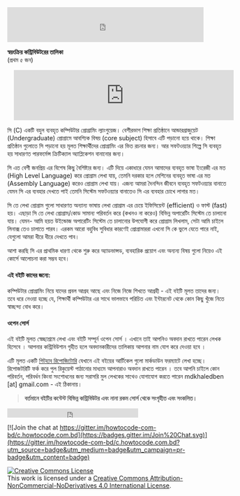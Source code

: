<iframe src="https://www.facebook.com/plugins/like.php?href=https%3A%2F%2Fwww.facebook.com%2Fhowtocode.com.bd%2F&width=450&layout=standard&action=like&size=small&show_faces=true&share=true&height=80&appId=353725671441956" width="450" height="80" style="border:none;overflow:hidden" scrolling="no" frameborder="0" allowTransparency="true"></iframe>    

**স্বয়ংক্রিয় কন্ট্রিবিউটরের তালিকা**  
(প্রথম ৫ জন)  
<iframe scrolling="auto" frameborder="0" style="border:none; overflow:hidden; height:115px; width:100%; margin-left: 15;" allowTransparency="true" src="https://nuhil.github.io/api/contributions.html?repo=c"></iframe>   

সি (C) একটি বহুল ব্যবহৃত কম্পিউটার প্রোগ্রামিং ল্যাংগুয়েজ। বেশীরভাগ শিক্ষা প্রতিষ্ঠানে আন্ডারগ্রাজুয়েট (Undergraduate) প্রোগ্রামে আবশ্যিক বিষয় (core subject) হিসাবে এটি পড়ানো হয়ে থাকে। শিক্ষা প্রতিষ্ঠান গুলোতে সি পড়ানো হয় মূলত শিক্ষার্থীদের প্রোগ্রামিং এর ভিত রচনার জন্য। আর সফটওয়্যার শিল্পে সি ব্যবহৃত হয় সাধারণত পারফর্মেন্স ক্রিটিক্যাল অ্যাপ্লিকেশন বানানোর জন্য।

সি এত বেশী জনপ্রিয় এর বিশেষ কিছু বৈশিষ্ট্যর জন্য। এটি দিয়ে একাধারে যেমন আমাদের ব্যবহৃত ভাষা ইংরেজী এর মত (High Level Language) করে প্রোগ্রাম লেখা যায়, তেমনি দরকার হলে মেশিনের ব্যবহৃত ভাষা এর মত (Assembly Language) করেও প্রোগ্রাম লেখা যায়। এজন্য আমরা দৈনন্দিন জীবনে ব্যবহৃত সফটওয়্যার বানাতে যেমন সি এর ব্যবহার দেখতে পাই তেমনি সিস্টেম সফটওয়্যার বানাতেও সি এর ব্যবহার চোখে লাগার মত।

সি তে লেখা প্রোগ্রাম গুলো সাধারণত অন্যান্য ভাষায় লেখা প্রোগ্রাম এর চেয়ে ইফিসিয়েন্ট (efficient) ও ফাস্ট (fast) হয়। এছাড়া সি তে লেখা প্রোগ্রাম/কোড সামান্য পরিবর্তন করে (কখনও না করেও) বিভিন্ন অপারেটিং সিস্টেম তে চালানো যায়। যেমন- আমি হয়ত উইন্ডোজ অপারেটিং সিস্টেম তে চালানোর উপযোগী করে প্রোগ্রাম লিখলাম, সেটা আমি চাইলে লিনাক্স তেও চালাতে পারব। এরকম আরো বহুবিধ সুবিধার কারণেই প্রোগ্রামাররা এখনো সি কে ভুলে যেতে পারে নাই, যেগুলো আমরা ধীরে ধীরে দেখতে পাব।

 আশা করছি সি এর প্রাথমিক ধারণা থেকে শুরু করে অ্যাডভান্সড, ব্যবহারিক প্রয়োগ এবং অন্যন্য বিষয় গুলো নিয়েও এই কোর্সে আলোচনা করা সম্ভব হবে।

#### এই বইটি কাদের জন্যে:

কম্পিউটার প্রোগ্রামিং নিয়ে যাদের প্রবল আগ্রহ আছে এবং নিজে নিজে শিখতে আগ্রহী - এই বইটি মূলত তাদের জন্য। তবে ধরে নেওয়া হচ্ছে যে, শিক্ষার্থী কম্পিউটার এর সাথে ভালভাবে পরিচিত এবং ইন্টারনেট থেকে কোন কিছু খুঁজে নিতে স্বাচ্ছন্দ্য বোধ করে।

#### ওপেন সোর্স

এই বইটি মূলত স্বেচ্ছাশ্রমে লেখা এবং বইটি সম্পূর্ন ওপেন সোর্স । এখানে তাই আপনিও অবদান রাখতে পারেন লেখক হিসেবে । আপনার কন্ট্রিবিউশান গৃহীত হলে অবদানকারীদের তালিকায় আপনার নাম যোগ করে দেওয়া হবে ।

এটি মূলত একটি [গিটহাব রিপোজিটোরি](https://github.com/howtocode-com-bd/c.howtocode.com.bd) যেখানে এই বইয়ের আর্টিকেল গুলো মার্কডাউন ফরম্যাটে লেখা হচ্ছে। রিপোজটরিটি ফর্ক করে পুল রিকুয়েস্ট পাঠানোর মাধ্যমে আপনারাও অবদান রাখতে পারেন । তবে আপনি চাইলে কোন পরিবর্তন, পরিবর্ধন কিংবা সংশোধনের জন্য সরাসরি মুল লেখকের সাথেও যোগাযোগ করতে পারেন mdkhaledben [at] gmail.com - এই ঠিকানায়।

> **বর্তমানে বইটির কন্টেন্ট বিভিন্ন কন্ট্রিবিউটর এবং নানা রকম সোর্স থেকে সংগৃহীত এবং সংকলিত।**

<iframe src="https://www.facebook.com/plugins/like.php?href=http%3A%2F%2Fc.howtocode.com.bd&amp;width&amp;layout=button_count&amp;action=like&amp;show_faces=false&amp;share=true&amp;height=21&amp;appId=353725671441956" scrolling="no" frameborder="0" style="border:none; overflow:hidden; height:21px;" allowTransparency="true"></iframe>  

[![Join the chat at https://gitter.im/howtocode-com-bd/c.howtocode.com.bd](https://badges.gitter.im/Join%20Chat.svg)](https://gitter.im/howtocode-com-bd/c.howtocode.com.bd?utm_source=badge&utm_medium=badge&utm_campaign=pr-badge&utm_content=badge)

<a rel="license" href="http://creativecommons.org/licenses/by-nc-nd/4.0/"><img alt="Creative Commons License" style="border-width:0" src="https://i.creativecommons.org/l/by-nc-nd/4.0/88x31.png" /></a><br />This work is licensed under a <a rel="license" href="http://creativecommons.org/licenses/by-nc-nd/4.0/">Creative Commons Attribution-NonCommercial-NoDerivatives 4.0 International License</a>.

